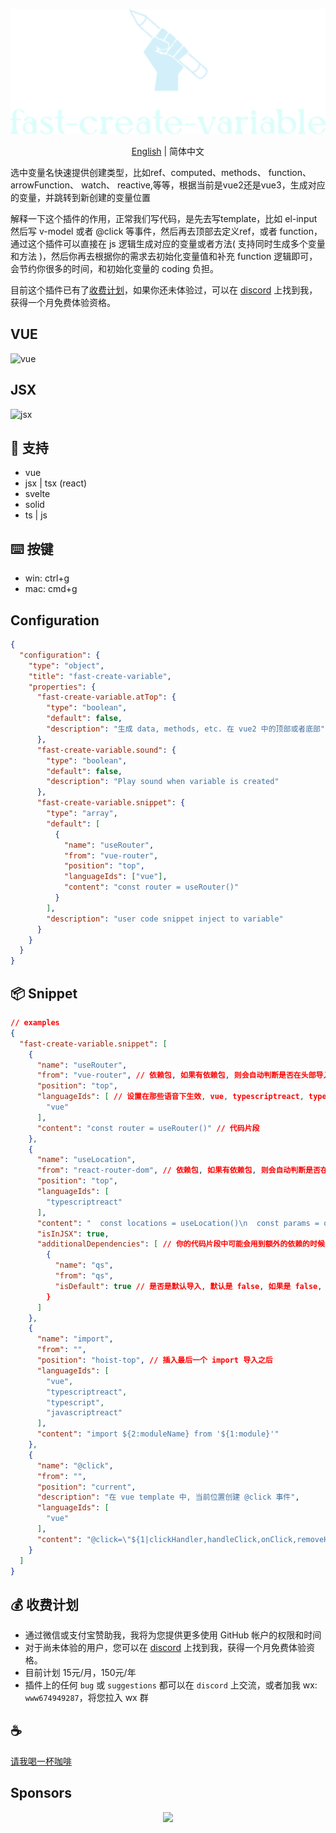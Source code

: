 <p align="center">
<img height="200" src="./assets/kv.png" alt="fast-create-variable">
</p>
<p align="center"> <a href="./README.md">English</a> | 简体中文</p>

选中变量名快速提供创建类型，比如ref、computed、methods、 function、 arrowFunction、 watch、 reactive,等等，根据当前是vue2还是vue3，生成对应的变量，并跳转到新创建的变量位置

解释一下这个插件的作用，正常我们写代码，是先去写template，比如 el-input 然后写 v-model 或者 @click 等事件，然后再去顶部去定义ref，或者 function，通过这个插件可以直接在 js 逻辑生成对应的变量或者方法( 支持同时生成多个变量和方法 )，然后你再去根据你的需求去初始化变量值和补充 function 逻辑即可，会节约你很多的时间，和初始化变量的 coding 负担。

目前这个插件已有了[收费计划](#-收费计划)，如果你还未体验过，可以在 [discord](https://discord.gg/acz4n2jx2v) 上找到我，获得一个月免费体验资格。

## VUE
![vue](/assets/vue.gif)

## JSX
![jsx](/assets/jsx.gif)

## 🚀 支持
- vue
- jsx | tsx (react)
- svelte
- solid
- ts | js

## ⌨️ 按键
- win: ctrl+g
- mac: cmd+g

## Configuration
```json
{
  "configuration": {
    "type": "object",
    "title": "fast-create-variable",
    "properties": {
      "fast-create-variable.atTop": {
        "type": "boolean",
        "default": false,
        "description": "生成 data, methods, etc. 在 vue2 中的顶部或者底部"
      },
      "fast-create-variable.sound": {
        "type": "boolean",
        "default": false,
        "description": "Play sound when variable is created"
      },
      "fast-create-variable.snippet": {
        "type": "array",
        "default": [
          {
            "name": "useRouter",
            "from": "vue-router",
            "position": "top",
            "languageIds": ["vue"],
            "content": "const router = useRouter()"
          }
        ],
        "description": "user code snippet inject to variable"
      }
    }
  }
}
```

## 📦 Snippet
```json
// examples
{
  "fast-create-variable.snippet": [
    {
      "name": "useRouter",
      "from": "vue-router", // 依赖包, 如果有依赖包, 则会自动判断是否在头部导入
      "position": "top",
      "languageIds": [ // 设置在那些语音下生效, vue, typescriptreact, typescript, javascriptreact, vue-vine
        "vue"
      ],
      "content": "const router = useRouter()" // 代码片段
    },
    {
      "name": "useLocation",
      "from": "react-router-dom", // 依赖包, 如果有依赖包, 则会自动判断是否在头部导入
      "position": "top",
      "languageIds": [
        "typescriptreact"
      ],
      "content": "  const locations = useLocation()\n  const params = qs.parse(locations.search, { ignoreQueryPrefix: true })",
      "isInJSX": true,
      "additionalDependencies": [ // 你的代码片段中可能会用到额外的依赖的时候, 可以在这里配置
        {
          "name": "qs",
          "from": "qs",
          "isDefault": true // 是否是默认导入, 默认是 false, 如果是 false, 则会导入 { qs }
        }
      ]
    },
    {
      "name": "import",
      "from": "",
      "position": "hoist-top", // 插入最后一个 import 导入之后
      "languageIds": [
        "vue",
        "typescriptreact",
        "typescript",
        "javascriptreact"
      ],
      "content": "import ${2:moduleName} from '${1:module}'"
    },
    {
      "name": "@click",
      "from": "",
      "position": "current",
      "description": "在 vue template 中, 当前位置创建 @click 事件",
      "languageIds": [
        "vue"
      ],
      "content": "@click=\"${1|clickHandler,handleClick,onClick,removeHandler,onRemove,closeHandler,onClose,openHandler,onOpen,submitHandler,onSubmit,onLogin,onLogout,toggleHandler,onToggle,showHandler,onShow,hideHandler,onHide|}$2\""
    }
  ]
}
```

## 💰 收费计划

- 通过微信或支付宝赞助我，我将为您提供更多使用 GitHub 帐户的权限和时间
- 对于尚未体验的用户，您可以在 [discord](https://discord.com/invite/ZnjxzMKWNW) 上找到我，获得一个月免费体验资格。
- 目前计划 15元/月，150元/年
- 插件上的任何 `bug` 或 `suggestions` 都可以在 `discord` 上交流，或者加我 wx: `www674949287`，将您拉入 wx 群

## :coffee:

[请我喝一杯咖啡](https://github.com/Simon-He95/sponsor)

## Sponsors

<p align="center">
  <a href="https://cdn.jsdelivr.net/gh/Simon-He95/sponsor@main/sponsors.svg">
    <img src="https://cdn.jsdelivr.net/gh/Simon-He95/sponsor@main/sponsors.png"/>
  </a>
</p>
